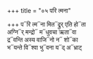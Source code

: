 +++
title = "०५ परि त्मना"

+++
प᳓रि त्म᳓ना मित᳓द्रुर् एति हो᳓ता  
अग्नि᳓र् मन्द्रो᳓ म᳓धुवचा ऋता᳓वा  
द्र᳓वन्ति अस्य वाजि᳓नो न᳓ शो᳓का  
भ᳓यन्ते वि᳓श्वा भु᳓वना य᳓द् अ᳓भ्राट्